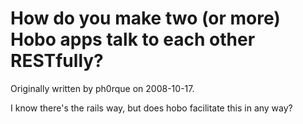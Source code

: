# How do you make two (or more) Hobo apps talk to each other RESTfully?

Originally written by ph0rque on 2008-10-17.

I know there's the rails way, but does hobo facilitate this in any way?